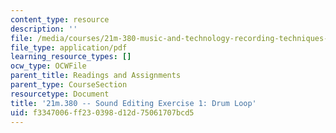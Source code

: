 ```yaml
---
content_type: resource
description: ''
file: /media/courses/21m-380-music-and-technology-recording-techniques-and-audio-production-fall-2016/f3347006ff230398d12d75061707bcd5_MIT21M_380F16_assn_ed1.pdf
file_type: application/pdf
learning_resource_types: []
ocw_type: OCWFile
parent_title: Readings and Assignments
parent_type: CourseSection
resourcetype: Document
title: '21m.380 -- Sound Editing Exercise 1: Drum Loop'
uid: f3347006-ff23-0398-d12d-75061707bcd5
---
```


